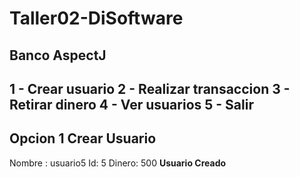 # Taller02-DiSoftware
Banco AspectJ
------------------------------------
1 - Crear usuario
2 - Realizar transaccion
3 - Retirar dinero
4 - Ver usuarios
5 - Salir
------------------------------------
Opcion
1
Crear Usuario
------------------------------------
Nombre :
usuario5
Id: 
5
Dinero: 
500
****Usuario Creado****
